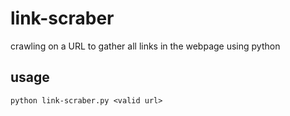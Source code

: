 # link-scraber
crawling on a URL to gather all links in the webpage using python


## usage

``` 
python link-scraber.py <valid url>  
```

